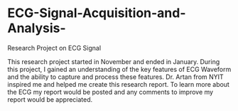 # ECG-Signal-Acquisition-and-Analysis-
Research Project on ECG Signal 

This research project started in November and ended in January. During this project, I gained an understanding of the key features of ECG Waveform and the ability to capture and process these features. Dr. Artan from NYIT inspired me and helped me create this research report. To learn more about the ECG my report would be posted and any comments to improve my report would be appreciated. 
